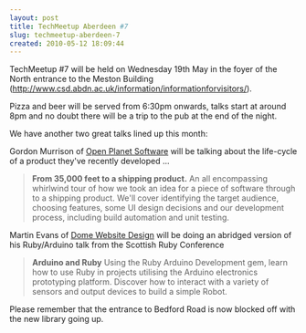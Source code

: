 ```yaml
---
layout: post
title: TechMeetup Aberdeen #7
slug: techmeetup-aberdeen-7
created: 2010-05-12 18:09:44
---
```


TechMeetup #7 will be held on Wednesday 19th May in the foyer of the North entrance to the Meston Building (<a style="color: #005488;" href="http://www.csd.abdn.ac.uk/information/informationforvisitors/" target="_blank">http://www.csd.abdn.ac.uk/information/informationforvisitors/</a>).

Pizza and beer will be served from 6:30pm onwards, talks start at around 8pm and no doubt there will be a trip to the pub at the end of the night.

We have another two great talks lined up this month:

Gordon Murrison of <a title="Open Planet Software" href="http://www.openplanetsoftware.com/">Open Planet Software</a> will be talking about the life-cycle of a product they've recently developed ...
<blockquote><strong>From 35,000 feet to a shipping product.</strong>
An all encompassing whirlwind tour of how we took an idea for a piece of software through to a shipping product.  We'll cover identifying the target audience, choosing features, some UI design decisions and our development process, including build automation and unit testing.</blockquote>
Martin Evans of <a title="Dome Web Design" href="http://www.domeweb.co.uk">Dome Website Design</a> will be doing an abridged version of his Ruby/Arduino talk from the Scottish Ruby Conference
<blockquote><strong>Arduino and Ruby</strong>
Using the Ruby Arduino Development gem, learn how to use Ruby in projects utilising the Arduino electronics prototyping platform. Discover how to interact with a variety of sensors and output devices to build a simple Robot.</blockquote>
Please remember that the entrance to Bedford Road is now blocked off with the new library going up.